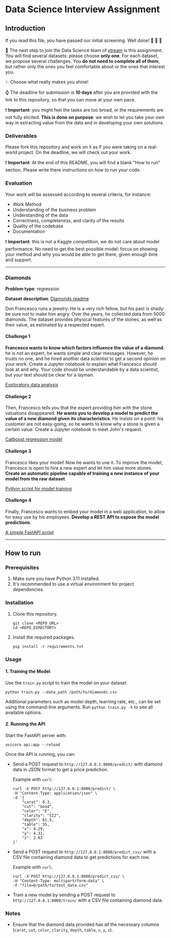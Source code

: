 # Data Science Interview Assignment

## Introduction

If you read this file, you have passed our initial screening. Well done! :clap: :clap: :clap:

:rocket: The next step to join the Data Science team of [xtream](https://xtreamers.io) is this assignment. 
You will find several datasets: please choose **only one**.
For each dataset, we propose several challenges. You **do not need to
complete all of them**, but rather only the ones you feel comfortable about or the ones that interest you. 

:sparkles: Choose what really makes you shine!

:watch: The deadline for submission is **10 days** after you are provided with the link to this repository, so that you can move at your own pace.

:heavy_exclamation_mark: **Important**: you might feel the tasks are too broad, or the requirements are not
fully elicited. **This is done on purpose**: we wish to let you take your own way in 
extracting value from the data and in developing your own solutions.

### Deliverables

Please fork this repository and work on it as if you were taking on a real-world project. 
On the deadline, we will check out your work.

:heavy_exclamation_mark: **Important**: At the end of this README, you will find a blank "How to run" section. 
Please write there instructions on how to run your code.

### Evaluation

Your work will be assessed according to several criteria, for instance:

* Work Method
* Understanding of the business problem
* Understanding of the data
* Correctness, completeness, and clarity of the results
* Quality of the codebase
* Documentation

:heavy_exclamation_mark: **Important**: this is not a Kaggle competition, we do not care about model performance.
No need to get the best possible model: focus on showing your method and why you would be able to get there,
given enough time and support.

---

### Diamonds

**Problem type**: regression

**Dataset description**: [Diamonds readme](./datasets/diamonds/README.md)

Don Francesco runs a jewelry. He is a very rich fellow, but his past is shady: be sure not to make him angry.
Over the years, he collected data from 5000 diamonds.
The dataset provides physical features of the stones, as well as their value, as estimated by a respected expert.

#### Challenge 1

**Francesco wants to know which factors influence the value of a diamond**: he is not an expert, he wants simple and clear messages.
However, he trusts no one, and he hired another data scientist to get a second opinion on your work.
Create a Jupyter notebook to explain what Francesco should look at and why.
Your code should be understandable by a data scientist, but your text should be clear for a layman.

[Exploratory data analysis](eda.ipynb)

#### Challenge 2

Then, Francesco tells you that the expert providing him with the stone valuations disappeared.
**He wants you to develop a model to predict the value of a new diamond given its characteristics**.
He insists on a point: his customer are not easy-going, so he wants to know why a stone is given a certain value.
Create a Jupyter notebook to meet John's request.

[Catboost regression model](model.ipynb)


#### Challenge 3

Francesco likes your model! Now he wants to use it. To improve the model, Francesco is open to hire a new expert and 
let him value more stones.
**Create an automatic pipeline capable of training a new instance of your model from the raw dataset**. 

[Python script for model training](train.py)

#### Challenge 4

Finally, Francesco wants to embed your model in a web application, to allow for easy use by his employees.
**Develop a REST API to expose the model predictions**.

[A simple FastAPI script](api.py)

---

## How to run

### Prerequisites

1. Make sure you have Python 3.11 installed.
2. It's recommended to use a virtual environment for project dependencies.

### Installation

1. Clone this repository.
   ```
   git clone <REPO_URL>
   cd <REPO_DIRECTORY>
   ```

2. Install the required packages.
   ```
   pip install -r requirements.txt
   ```

### Usage

#### 1. Training the Model

Use the `train.py` script to train the model on your dataset.

```
python train.py --data_path /path/to/diamonds.csv
```

Additional parameters such as model depth, learning rate, etc., can be set using the command-line arguments. Run `python train.py -h` to see all available options.


#### 2. Running the API

Start the FastAPI server with:

```
uvicorn api:app --reload
```

Once the API is running, you can:

- Send a POST request to `http://127.0.0.1:8000/predict/` with diamond data in JSON format to get a price prediction.

   Example with `curl`:
   ```
   curl -X POST http://127.0.0.1:8000/predict/ \
   -H "Content-Type: application/json" \
   -d '{
       "carat": 0.3,
       "cut": "Good",
       "color": "E",
       "clarity": "SI2",
       "depth": 61.5,
       "table": 55,
       "x": 4.29,
       "y": 4.31,
       "z": 2.63
   }'
   ```

- Send a POST request to `http://127.0.0.1:8000/predict_csv/` with a CSV file containing diamond data to get predictions for each row.

   Example with `curl`:
   ```
   curl -X POST http://127.0.0.1:8000/predict_csv/ \
   -H "Content-Type: multipart/form-data" \
   -F "file=@/path/to/test_data.csv"
   ```

- Train a new model by sending a POST request to `http://127.0.0.1:8000/train/` with a CSV file containing diamond data.

### Notes

- Ensure that the diamond data provided has all the necessary columns (`carat`, `cut`, `color`, `clarity`, `depth`, `table`, `x`, `y`, `z`).